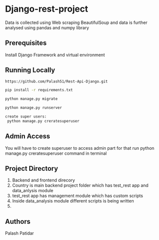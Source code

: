 # Django-rest-project 

Data is collected using Web scraping BeautifulSoup and data is further analysed using pandas and numpy library 


## Prerequisites

Install Django Framework and virtual environment

## Running Locally

```bash
https://github.com/Palash51/Rest-Api-Django.git
```

```bash
pip install -r requirements.txt
```

```bash
python manage.py migrate
```

```bash
python manage.py runserver
```

```bash
create super users:
 python manage.py creratesuperuser

```

## Admin Access
You will have to create superuser to access admin part for that run python manage.py creratesuperuser
command in terminal  

## Project Directory
1. Backend and frontend direcory
2. Country is main backend project folder which has test_rest app and data_anlysis module
3. test_rest app has management module which has custom scripts
4. Inside data_analysis module different scripts is being written  
5. 

## Authors
Palash Patidar 